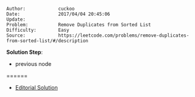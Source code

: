 
    Author:            cuckoo
    Date:              2017/04/04 20:45:06
    Update:            
    Problem:           Remove Duplicates from Sorted List
    Difficulty:        Easy
    Source:            https://leetcode.com/problems/remove-duplicates-from-sorted-list/#/description

__Solution Step__:
 - previous node

======
 - [Editorial Solution](https://leetcode.com/articles/remove-duplicates-sorted-list/)
